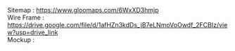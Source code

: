 Sitemap : https://www.gloomaps.com/6WxXD3hmjp  <br>
Wire Frame : https://drive.google.com/file/d/1afHZn3kdDs_jB7eLNmoVoOwdf_2FCBIz/view?usp=drive_link  <br>
Mockup : <br>
